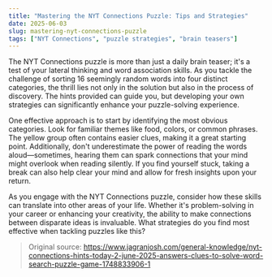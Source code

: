 ```yaml
---
title: "Mastering the NYT Connections Puzzle: Tips and Strategies"
date: 2025-06-03
slug: mastering-nyt-connections-puzzle
tags: ["NYT Connections", "puzzle strategies", "brain teasers"]
---
```


The NYT Connections puzzle is more than just a daily brain teaser; it's a test of your lateral thinking and word association skills. As you tackle the challenge of sorting 16 seemingly random words into four distinct categories, the thrill lies not only in the solution but also in the process of discovery. The hints provided can guide you, but developing your own strategies can significantly enhance your puzzle-solving experience.

One effective approach is to start by identifying the most obvious categories. Look for familiar themes like food, colors, or common phrases. The yellow group often contains easier clues, making it a great starting point. Additionally, don't underestimate the power of reading the words aloud—sometimes, hearing them can spark connections that your mind might overlook when reading silently. If you find yourself stuck, taking a break can also help clear your mind and allow for fresh insights upon your return.

As you engage with the NYT Connections puzzle, consider how these skills can translate into other areas of your life. Whether it's problem-solving in your career or enhancing your creativity, the ability to make connections between disparate ideas is invaluable. What strategies do you find most effective when tackling puzzles like this? 

> Original source: https://www.jagranjosh.com/general-knowledge/nyt-connections-hints-today-2-june-2025-answers-clues-to-solve-word-search-puzzle-game-1748833906-1